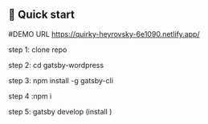 ## 🚀 Quick start

#DEMO URL
https://quirky-heyrovsky-6e1090.netlify.app/

step 1: clone repo

step 2: cd gatsby-wordpress

step 3: npm install -g gatsby-cli

step 4 :npm i

step 5: gatsby develop (install )
